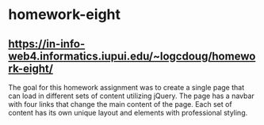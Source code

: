 # homework-eight
## https://in-info-web4.informatics.iupui.edu/~logcdoug/homework-eight/
The goal for this homework assignment was to create a single page that can load in different sets of content utilizing jQuery. The page has a navbar with four links that change the main content of the page. Each set of content has its own unique layout and elements with professional styling.
